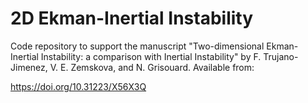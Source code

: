 # 2D Ekman-Inertial Instability

Code repository to support the manuscript "Two-dimensional Ekman-Inertial Instability: a comparison with Inertial Instability" by F. Trujano-Jimenez, V. E. Zemskova, and N. Grisouard. Available from:

https://doi.org/10.31223/X56X3Q
